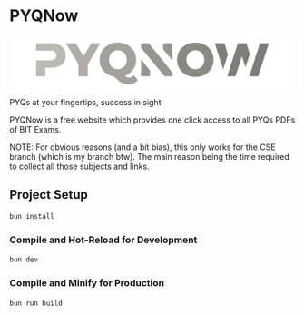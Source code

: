 # PYQNow

[![Logo](public/pyqnow_half.png)](https://pyqnow.netlify.app)

PYQs at your fingertips, success in sight

PYQNow is a free website which provides one click access to all PYQs PDFs of BIT Exams.

NOTE: For obvious reasons (and a bit bias), this only works for the CSE branch (which is my branch btw). The main reason being the time required to collect all those subjects and links.

## Project Setup

```sh
bun install
```

### Compile and Hot-Reload for Development

```sh
bun dev
```

### Compile and Minify for Production

```sh
bun run build
```
